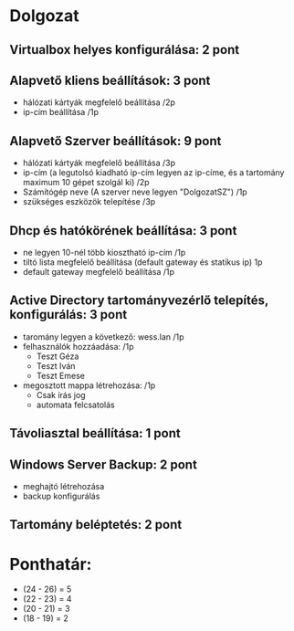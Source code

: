 # Dolgozat

## Virtualbox helyes konfigurálása: 2 pont


## Alapvető kliens beállítások: 3 pont
- hálózati kártyák megfelelő beállítása /2p
- ip-cím beállítása /1p


## Alapvető Szerver beállítások: 9 pont
- hálózati kártyák megfelelő beállítása /3p
- ip-cím (a legutolsó kiadható ip-cím legyen az ip-címe, és a tartomány maximum 10 gépet szolgál ki) /2p
- Számítógép neve (A szerver neve legyen "DolgozatSZ") /1p
- szükséges eszközök telepítése /3p



## Dhcp és hatókörének beállítása: 3 pont
- ne legyen 10-nél több kiosztható ip-cím /1p
- tiltó lista megfelelő beállítása (default gateway és statikus ip) 1p
- default gateway megfelelő beállítása /1p

## Active Directory tartományvezérlő telepítés, konfigurálás: 3 pont
- taromány legyen a következő: wess.lan /1p 
- felhasználók hozzáadása: /1p
    - Teszt Géza
    - Teszt Iván
    - Teszt Emese
- megosztott mappa létrehozása: /1p
    - Csak írás jog
    - automata felcsatolás

## Távoliasztal beállítása: 1 pont

## Windows Server Backup: 2 pont
  - meghajtó létrehozása
  - backup konfigurálás

## Tartomány beléptetés: 2 pont

# Ponthatár:
- (24 - 26) = 5
- (22 - 23) = 4
- (20 - 21) = 3
- (18 - 19) = 2
 

